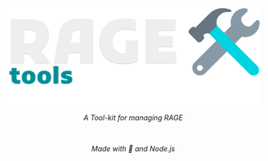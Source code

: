<div align='center'>
  <picture>
    <source media="(prefers-color-scheme: dark)" srcset="./img_for_docs/RAGE-tools.png">
    <img src="./img_for_docs/RAGE-tools.png" alt="RAGE">
  </picture>
</div>

<div align="center">

_A Tool-kit for managing RAGE_

</div>

<br>

<div align="center">

_Made with 💢 and Node.js_

</div>
